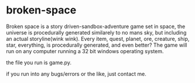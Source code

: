 # broken-space
Broken space is a story driven-sandbox-adventure game set in space, the universe is procedurally generated similarely to no mans sky, but including an actual storyline(wink wink). Every item, quest, planet, ore, creature, ship, star, everything, is procedurally generated, and even better? The game will run on any computer running a 32 bit windows operating system.


the file you run is game.py.

if you run into any bugs/errors or the like, just contact me.
